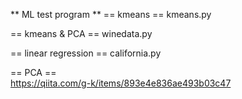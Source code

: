 ** ML test program **
== kmeans ==
kmeans.py

== kmeans & PCA ==
winedata.py

== linear regression == 
california.py

== PCA ==  
https://qiita.com/g-k/items/893e4e836ae493b03c47
